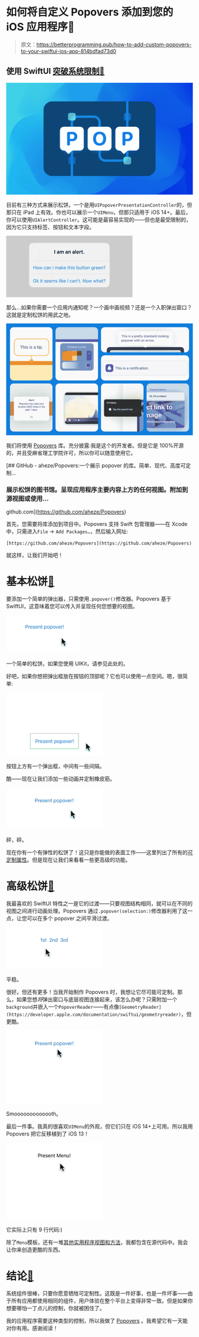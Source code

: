 # 如何将自定义 Popovers 添加到您的 iOS 应用程序🔗

> 原文：<https://betterprogramming.pub/how-to-add-custom-popovers-to-your-swiftui-ios-app-814bdfad73d0>

## 使用 SwiftUI [突破**系统限制🔗**](https://medium.com/p/814bdfad73d0/edit#0c08)

![](img/1377b73c3d3d95ce151172582c57a888.png)

目前有三种方式来展示松饼。一个是用`UIPopoverPresentationController`的，但那只在 iPad 上有效。你也可以展示一个`UIMenu`，但那只适用于 iOS 14+。最后，你可以使用`UIAlertController`。这可能是最容易实现的——但也是最受限制的，因为它只支持标签、按钮和文本字段。

![](img/e698f6376b953daac40d1796c6955ef6.png)

那么…如果你需要一个应用内通知呢？一个画中画视频？还是一个入职弹出窗口？这就是定制松饼的用武之地。

![](img/7b18ebc55ad593cc7c6a8fbd9c9d191e.png)

我们将使用 [Popovers](https://github.com/aheze/Popovers) 库。充分披露:我是这个的开发者。但是它是 100%开源的，并且受麻省理工学院许可，所以你可以随意使用它。

[](https://github.com/aheze/Popovers) [## GitHub - aheze/Popovers:一个展示 popover 的库。简单、现代、高度可定制…

### 展示松饼的图书馆。呈现应用程序主要内容上方的任何视图。附加到源视图或使用…

github.com](https://github.com/aheze/Popovers) 

首先，您需要将库添加到项目中。Popovers 支持 Swift 包管理器——在 Xcode 中，只需进入`File` → `Add Packages…`，然后输入网址:

```
[https://github.com/aheze/Popovers](https://github.com/aheze/Popovers)
```

就这样，让我们开始吧！

# 基本松饼[🔗](https://medium.com/p/814bdfad73d0/edit#fcf9)

要添加一个简单的弹出器，只需使用`.popover()`修改器。Popovers 基于 SwiftUI，这意味着您可以传入并呈现任何您想要的视图。

![](img/08ddd9028b60df6648ca9a1a078094dc.png)

一个简单的松饼。如果您使用 UIKit，请参见此处的。

好吧，如果你想把弹出框放在按钮的顶部呢？它也可以使用一点空间。嗯，很简单:

![](img/f8e33abd7308d7d7c6212b1cd715db2f.png)

按钮上方有一个弹出框，中间有一些间隔。

酷——现在让我们添加一些动画并定制橡皮筋。

![](img/e4ff45c251f22356289769a69f470089.png)

砰，砰。

现在你有一个有弹性的松饼了！这只是你能做的表面工作——这里列出了所有的[可定制属性](https://github.com/aheze/Popovers#customization)。但是现在让我们来看看一些更高级的功能。

# 高级松饼[🔗](https://medium.com/p/814bdfad73d0/edit#e39e)

我最喜欢的 SwiftUI 特性之一是它的过渡——只要视图结构相同，就可以在不同的视图之间进行动画处理。Popovers 通过`.popover(selection:)`修改器利用了这一点，让您可以在多个 popover 之间平滑过渡。

![](img/3bdc30c6441bb32f453fc0ad2ca621b9.png)

平稳。

很好。但还有更多！当我开始制作 Popovers 时，我想让它尽可能可定制。那么，如果您想*将*弹出窗口与底层视图连接起来，该怎么办呢？只需附加一个`background`并嵌入一个`PopoverReader`——有点像`[GeometryReader](https://developer.apple.com/documentation/swiftui/geometryreader)`，但更酷。

![](img/48b86404986295cdd9e41c2286e7d073.png)

Smooooooooooooth。

最后一件事。我真的很喜欢`UIMenu`的外观，但它们只在 iOS 14+上可用。所以我用 Popovers 把它反移植到了 iOS 13！

![](img/2226cacc4a049e2eca5ddc147469e328.png)

它实际上只有 9 行代码:)

除了`Menu`模板，还有一堆[其他实用程序视图和方法](https://github.com/aheze/Popovers#templates)，我都包含在源代码中。我会让你来创造更酷的东西。

# 结论[🔗](https://medium.com/p/814bdfad73d0/edit#a2d0)

系统组件很棒，只要你愿意牺牲可定制性。这既是一件好事，也是一件坏事——由于所有应用都使用相同的组件，用户体验在整个平台上变得非常一致。但是如果你想要哪怕一丁点儿的控制，你就被困住了。

我的应用程序需要这种类型的控制，所以我做了 [Popovers](https://github.com/aheze/Popovers) 。我希望它有一天能对你有用。感谢阅读！